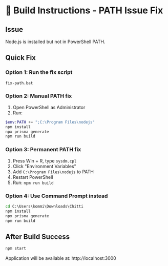 # 🔧 Build Instructions - PATH Issue Fix

## Issue
Node.js is installed but not in PowerShell PATH.

## Quick Fix

### Option 1: Run the fix script
```cmd
fix-path.bat
```

### Option 2: Manual PATH fix
1. Open PowerShell as Administrator
2. Run:
```powershell
$env:PATH += ";C:\Program Files\nodejs"
npm install
npx prisma generate
npm run build
```

### Option 3: Permanent PATH fix
1. Press Win + R, type `sysdm.cpl`
2. Click "Environment Variables"
3. Add `C:\Program Files\nodejs` to PATH
4. Restart PowerShell
5. Run: `npm run build`

### Option 4: Use Command Prompt instead
```cmd
cd C:\Users\kommi\Downloads\Chitti
npm install
npx prisma generate
npm run build
```

## After Build Success
```cmd
npm start
```

Application will be available at: http://localhost:3000